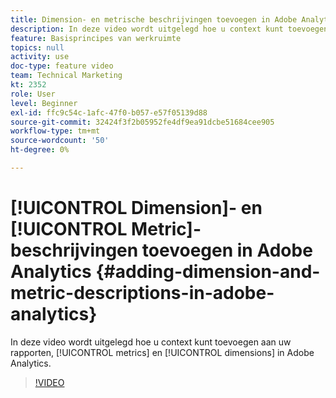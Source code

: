 ```yaml
---
title: Dimension- en metrische beschrijvingen toevoegen in Adobe Analytics
description: In deze video wordt uitgelegd hoe u context kunt toevoegen aan uw rapporten, maatstaven en dimensies in Adobe Analytics.
feature: Basisprincipes van werkruimte
topics: null
activity: use
doc-type: feature video
team: Technical Marketing
kt: 2352
role: User
level: Beginner
exl-id: ffc9c54c-1afc-47f0-b057-e57f05139d88
source-git-commit: 32424f3f2b05952fe4df9ea91dcbe51684cee905
workflow-type: tm+mt
source-wordcount: '50'
ht-degree: 0%

---
```


# [!UICONTROL Dimension]- en [!UICONTROL Metric]-beschrijvingen toevoegen in Adobe Analytics {#adding-dimension-and-metric-descriptions-in-adobe-analytics}

In deze video wordt uitgelegd hoe u context kunt toevoegen aan uw rapporten, [!UICONTROL metrics] en [!UICONTROL dimensions] in Adobe Analytics.

>[!VIDEO](https://video.tv.adobe.com/v/25453/?quality=12)
